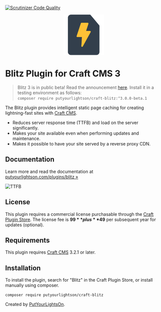 [![Scrutinizer Code Quality](https://scrutinizer-ci.com/g/putyourlightson/craft-blitz/badges/quality-score.png?b=v2)](https://scrutinizer-ci.com/g/putyourlightson/craft-blitz/?branch=v2)

<p align="center"><img height="130" src="src/icon.svg"></p>

# Blitz Plugin for Craft CMS 3

> Blitz 3 is in public beta! Read the announcement [here](https://putyourlightson.com/articles/blitz-3-is-here-hello-jamstack). Install it in a testing environment as follows:  
`composer require putyourlightson/craft-blitz:^3.0.0-beta.1`

The Blitz plugin provides intelligent static page caching for creating lightning-fast sites with [Craft CMS](https://craftcms.com/).

- Reduces server response time (TTFB) and load on the server significantly. 
- Makes your site available even when performing updates and maintenance.
- Makes it possible to have your site served by a reverse proxy CDN.

## Documentation

Learn more and read the documentation at [putyourlightson.com/plugins/blitz »](https://putyourlightson.com/plugins/blitz)

![TTFB](https://putyourlightson.com/assets/images/plugins/blitz/ttfb.png)  

## License

This plugin requires a commercial license pur­chas­able through the [Craft Plugin Store](https://plugins.craftcms.com/blitz). The license fee is **$99** plus **$49** per subsequent year for updates (optional).

## Requirements

This plugin requires [Craft CMS](https://craftcms.com/) 3.2.1 or later.

## Installation

To install the plugin, search for "Blitz" in the Craft Plugin Store, or install manually using composer.

```
composer require putyourlightson/craft-blitz
```

Created by [PutYourLightsOn](https://putyourlightson.com/).
